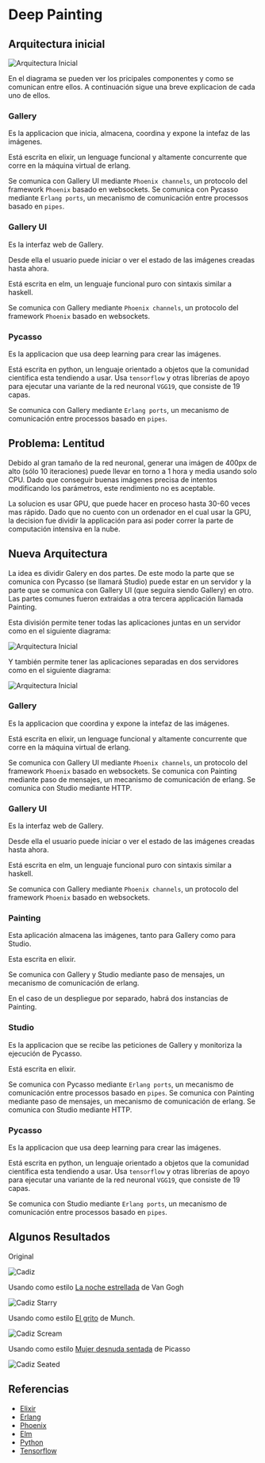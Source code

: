 # Deep Painting

## Arquitectura inicial

![Arquitectura Inicial](ArquitecturaInicial.png)

En el diagrama se pueden ver los pricipales componentes y como se comunican entre ellos. A continuación sigue 
una breve explicacion de cada uno de ellos.

### Gallery

Es la applicacion que inicia, almacena, coordina y expone la intefaz de las imágenes.

Está escrita en elixir, un lenguage funcional y altamente concurrente que corre en la máquina virtual de erlang.

Se comunica con Gallery UI mediante `Phoenix channels`, un protocolo del framework `Phoenix` basado en websockets.
Se comunica con Pycasso mediante `Erlang ports`, un mecanismo de comunicación entre processos basado en `pipes`.

### Gallery UI 

Es la interfaz web de Gallery.

Desde ella el usuario puede iniciar o ver el estado de las imágenes creadas hasta ahora.

Está escrita en elm, un lenguaje funcional puro con sintaxis similar a haskell.

Se comunica con Gallery mediante `Phoenix channels`, un protocolo del framework `Phoenix` basado en websockets.


### Pycasso

Es la applicacion que usa deep learning para crear las imágenes. 

Está escrita en python, un lenguaje orientado a objetos que la comunidad científica esta tendiendo a usar. Usa
`tensorflow` y otras librerías de apoyo para ejecutar una variante de la red neuronal `VGG19`, que consiste de 
19 capas.

Se comunica con Gallery mediante `Erlang ports`, un mecanismo de comunicación entre processos basado en `pipes`.


## Problema: Lentitud

Debido al gran tamaño de la red neuronal, generar una imágen de 400px de alto (sólo 10 iteraciones)  puede 
llevar en torno a 1 hora y media usando solo CPU. Dado que conseguir buenas imágenes precisa de intentos
modificando los parámetros, este rendimiento no es aceptable.

La solucion es usar GPU, que puede hacer en proceso hasta 30-60 veces mas rápido. Dado que no cuento con un
ordenador en el cual usar la GPU, la decision fue dividir la applicación para asi poder correr la parte de
computación intensiva en la nube.

## Nueva Arquitectura

La idea es dividir Galery en dos partes. De este modo la parte que se comunica con Pycasso (se llamará Studio) 
puede estar en un servidor y la parte que se comunica con Gallery UI (que seguira siendo Gallery) en otro. 
Las partes comunes fueron extraidas a otra tercera applicación llamada Painting.

Esta división permite tener todas las aplicaciones juntas en un servidor como en el siguiente diagrama:

![Arquitectura Inicial](Arquitectura.png)

Y también permite tener las aplicaciones separadas en dos servidores como en el siguiente diagrama:

![Arquitectura Inicial](Arquitectura_2.png)


### Gallery

Es la applicacion que coordina y expone la intefaz de las imágenes.

Está escrita en elixir, un lenguage funcional y altamente concurrente que corre en la máquina virtual de erlang.

Se comunica con Gallery UI mediante `Phoenix channels`, un protocolo del framework `Phoenix` basado en websockets.
Se comunica con Painting mediante paso de mensajes, un mecanismo de comunicación de erlang.
Se comunica con Studio mediante HTTP.

### Gallery UI 

Es la interfaz web de Gallery.

Desde ella el usuario puede iniciar o ver el estado de las imágenes creadas hasta ahora.

Está escrita en elm, un lenguaje funcional puro con sintaxis similar a haskell.

Se comunica con Gallery mediante `Phoenix channels`, un protocolo del framework `Phoenix` basado en websockets.

### Painting

Esta aplicación almacena las imágenes, tanto para Gallery como para Studio.

Esta escrita en elixir.

Se comunica con Gallery y Studio mediante paso de mensajes, un mecanismo de comunicación de erlang.

En el caso de un despliegue por separado, habrá dos instancias de Painting.

### Studio

Es la applicacion que se recibe las peticiones de Gallery y monitoriza la ejecución de Pycasso.

Está escrita en elixir.

Se comunica con Pycasso mediante `Erlang ports`, un mecanismo de comunicación entre processos basado en `pipes`.
Se comunica con Painting mediante paso de mensajes, un mecanismo de comunicación de erlang.
Se comunica con Studio mediante HTTP.

### Pycasso

Es la applicacion que usa deep learning para crear las imágenes. 

Está escrita en python, un lenguaje orientado a objetos que la comunidad científica esta tendiendo a usar. Usa
`tensorflow` y otras librerías de apoyo para ejecutar una variante de la red neuronal `VGG19`, que consiste de 
19 capas.

Se comunica con Studio mediante `Erlang ports`, un mecanismo de comunicación entre processos basado en `pipes`.


## Algunos Resultados

Original

![Cadiz](cadiz.png)

Usando como estilo [La noche estrellada](https://upload.wikimedia.org/wikipedia/commons/thumb/e/ea/Van_Gogh_-_Starry_Night_-_Google_Art_Project.jpg/1513px-Van_Gogh_-_Starry_Night_-_Google_Art_Project.jpg) de Van Gogh

![Cadiz Starry](cadiz_starry.png)

Usando como estilo [El grito](https://upload.wikimedia.org/wikipedia/commons/thumb/f/f4/The_Scream.jpg/1280px-The_Scream.jpg) de Munch.

![Cadiz Scream](cadiz_scream.png)

Usando como estilo [Mujer desnuda sentada](https://www.pablopicasso.org/images/paintings/seated-nude.jpg) de Picasso

![Cadiz Seated](cadiz_seated.png)


## Referencias

* [Elixir](https://elixir-lang.org/)
* [Erlang](https://www.erlang.org/)
* [Phoenix](http://www.phoenixframework.org/)
* [Elm](http://elm-lang.org/)
* [Python](https://www.python.org/)
* [Tensorflow](https://www.tensorflow.org/)
